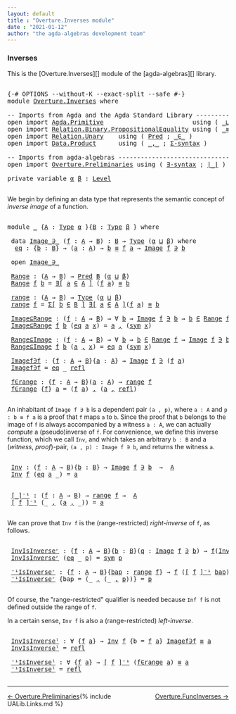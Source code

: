 ```yaml
---
layout: default
title : "Overture.Inverses module"
date : "2021-01-12"
author: "the agda-algebras development team"
---
```


### <a id="inverses">Inverses</a>

This is the [Overture.Inverses][] module of the [agda-algebras][] library.

<pre class="Agda">

<a id="251" class="Symbol">{-#</a> <a id="255" class="Keyword">OPTIONS</a> <a id="263" class="Pragma">--without-K</a> <a id="275" class="Pragma">--exact-split</a> <a id="289" class="Pragma">--safe</a> <a id="296" class="Symbol">#-}</a>
<a id="300" class="Keyword">module</a> <a id="307" href="Overture.Inverses.html" class="Module">Overture.Inverses</a> <a id="325" class="Keyword">where</a>

<a id="332" class="Comment">-- Imports from Agda and the Agda Standard Library ---------------------------------------------</a>
<a id="429" class="Keyword">open</a> <a id="434" class="Keyword">import</a> <a id="441" href="Agda.Primitive.html" class="Module">Agda.Primitive</a>                        <a id="479" class="Keyword">using</a> <a id="485" class="Symbol">(</a> <a id="487" href="Agda.Primitive.html#810" class="Primitive Operator">_⊔_</a> <a id="491" class="Symbol">;</a> <a id="493" href="Agda.Primitive.html#597" class="Postulate">Level</a> <a id="499" class="Symbol">)</a> <a id="501" class="Keyword">renaming</a> <a id="510" class="Symbol">(</a> <a id="512" href="Agda.Primitive.html#326" class="Primitive">Set</a> <a id="516" class="Symbol">to</a> <a id="519" class="Primitive">Type</a> <a id="524" class="Symbol">)</a>
<a id="526" class="Keyword">open</a> <a id="531" class="Keyword">import</a> <a id="538" href="Relation.Binary.PropositionalEquality.html" class="Module">Relation.Binary.PropositionalEquality</a> <a id="576" class="Keyword">using</a> <a id="582" class="Symbol">(</a> <a id="584" href="Agda.Builtin.Equality.html#151" class="Datatype Operator">_≡_</a> <a id="588" class="Symbol">;</a> <a id="590" href="Relation.Binary.PropositionalEquality.Core.html#1684" class="Function">sym</a> <a id="594" class="Symbol">;</a> <a id="596" href="Agda.Builtin.Equality.html#208" class="InductiveConstructor">refl</a> <a id="601" class="Symbol">)</a>
<a id="603" class="Keyword">open</a> <a id="608" class="Keyword">import</a> <a id="615" href="Relation.Unary.html" class="Module">Relation.Unary</a>    <a id="633" class="Keyword">using</a> <a id="639" class="Symbol">(</a> <a id="641" href="Relation.Unary.html#1101" class="Function">Pred</a> <a id="646" class="Symbol">;</a> <a id="648" href="Relation.Unary.html#1523" class="Function Operator">_∈_</a> <a id="652" class="Symbol">)</a>
<a id="654" class="Keyword">open</a> <a id="659" class="Keyword">import</a> <a id="666" href="Data.Product.html" class="Module">Data.Product</a>      <a id="684" class="Keyword">using</a> <a id="690" class="Symbol">(</a> <a id="692" href="Agda.Builtin.Sigma.html#236" class="InductiveConstructor Operator">_,_</a> <a id="696" class="Symbol">;</a> <a id="698" href="Data.Product.html#916" class="Function">Σ-syntax</a> <a id="707" class="Symbol">)</a>

<a id="710" class="Comment">-- Imports from agda-algebras ----------------------------------------------------------------</a>
<a id="805" class="Keyword">open</a> <a id="810" class="Keyword">import</a> <a id="817" href="Overture.Preliminaries.html" class="Module">Overture.Preliminaries</a> <a id="840" class="Keyword">using</a> <a id="846" class="Symbol">(</a> <a id="848" href="Overture.Preliminaries.html#5626" class="Function">∃-syntax</a> <a id="857" class="Symbol">;</a> <a id="859" href="Overture.Preliminaries.html#4383" class="Function Operator">∣_∣</a> <a id="863" class="Symbol">)</a>

<a id="866" class="Keyword">private</a> <a id="874" class="Keyword">variable</a> <a id="883" href="Overture.Inverses.html#883" class="Generalizable">α</a> <a id="885" href="Overture.Inverses.html#885" class="Generalizable">β</a> <a id="887" class="Symbol">:</a> <a id="889" href="Agda.Primitive.html#597" class="Postulate">Level</a>

</pre>

We begin by defining an data type that represents the semantic concept of *inverse image* of a function.

<pre class="Agda">

<a id="1028" class="Keyword">module</a> <a id="1035" href="Overture.Inverses.html#1035" class="Module">_</a> <a id="1037" class="Symbol">{</a><a id="1038" href="Overture.Inverses.html#1038" class="Bound">A</a> <a id="1040" class="Symbol">:</a> <a id="1042" href="Overture.Inverses.html#519" class="Primitive">Type</a> <a id="1047" href="Overture.Inverses.html#883" class="Generalizable">α</a> <a id="1049" class="Symbol">}{</a><a id="1051" href="Overture.Inverses.html#1051" class="Bound">B</a> <a id="1053" class="Symbol">:</a> <a id="1055" href="Overture.Inverses.html#519" class="Primitive">Type</a> <a id="1060" href="Overture.Inverses.html#885" class="Generalizable">β</a> <a id="1062" class="Symbol">}</a> <a id="1064" class="Keyword">where</a>

 <a id="1072" class="Keyword">data</a> <a id="1077" href="Overture.Inverses.html#1077" class="Datatype Operator">Image_∋_</a> <a id="1086" class="Symbol">(</a><a id="1087" href="Overture.Inverses.html#1087" class="Bound">f</a> <a id="1089" class="Symbol">:</a> <a id="1091" href="Overture.Inverses.html#1038" class="Bound">A</a> <a id="1093" class="Symbol">→</a> <a id="1095" href="Overture.Inverses.html#1051" class="Bound">B</a><a id="1096" class="Symbol">)</a> <a id="1098" class="Symbol">:</a> <a id="1100" href="Overture.Inverses.html#1051" class="Bound">B</a> <a id="1102" class="Symbol">→</a> <a id="1104" href="Overture.Inverses.html#519" class="Primitive">Type</a> <a id="1109" class="Symbol">(</a><a id="1110" href="Overture.Inverses.html#1047" class="Bound">α</a> <a id="1112" href="Agda.Primitive.html#810" class="Primitive Operator">⊔</a> <a id="1114" href="Overture.Inverses.html#1060" class="Bound">β</a><a id="1115" class="Symbol">)</a> <a id="1117" class="Keyword">where</a>
  <a id="1125" href="Overture.Inverses.html#1125" class="InductiveConstructor">eq</a> <a id="1128" class="Symbol">:</a> <a id="1130" class="Symbol">{</a><a id="1131" href="Overture.Inverses.html#1131" class="Bound">b</a> <a id="1133" class="Symbol">:</a> <a id="1135" href="Overture.Inverses.html#1051" class="Bound">B</a><a id="1136" class="Symbol">}</a> <a id="1138" class="Symbol">→</a> <a id="1140" class="Symbol">(</a><a id="1141" href="Overture.Inverses.html#1141" class="Bound">a</a> <a id="1143" class="Symbol">:</a> <a id="1145" href="Overture.Inverses.html#1038" class="Bound">A</a><a id="1146" class="Symbol">)</a> <a id="1148" class="Symbol">→</a> <a id="1150" href="Overture.Inverses.html#1131" class="Bound">b</a> <a id="1152" href="Agda.Builtin.Equality.html#151" class="Datatype Operator">≡</a> <a id="1154" href="Overture.Inverses.html#1087" class="Bound">f</a> <a id="1156" href="Overture.Inverses.html#1141" class="Bound">a</a> <a id="1158" class="Symbol">→</a> <a id="1160" href="Overture.Inverses.html#1077" class="Datatype Operator">Image</a> <a id="1166" href="Overture.Inverses.html#1087" class="Bound">f</a> <a id="1168" href="Overture.Inverses.html#1077" class="Datatype Operator">∋</a> <a id="1170" href="Overture.Inverses.html#1131" class="Bound">b</a>

 <a id="1174" class="Keyword">open</a> <a id="1179" href="Overture.Inverses.html#1077" class="Module Operator">Image_∋_</a>

 <a id="1190" href="Overture.Inverses.html#1190" class="Function">Range</a> <a id="1196" class="Symbol">:</a> <a id="1198" class="Symbol">(</a><a id="1199" href="Overture.Inverses.html#1038" class="Bound">A</a> <a id="1201" class="Symbol">→</a> <a id="1203" href="Overture.Inverses.html#1051" class="Bound">B</a><a id="1204" class="Symbol">)</a> <a id="1206" class="Symbol">→</a> <a id="1208" href="Relation.Unary.html#1101" class="Function">Pred</a> <a id="1213" href="Overture.Inverses.html#1051" class="Bound">B</a> <a id="1215" class="Symbol">(</a><a id="1216" href="Overture.Inverses.html#1047" class="Bound">α</a> <a id="1218" href="Agda.Primitive.html#810" class="Primitive Operator">⊔</a> <a id="1220" href="Overture.Inverses.html#1060" class="Bound">β</a><a id="1221" class="Symbol">)</a>
 <a id="1224" href="Overture.Inverses.html#1190" class="Function">Range</a> <a id="1230" href="Overture.Inverses.html#1230" class="Bound">f</a> <a id="1232" href="Overture.Inverses.html#1232" class="Bound">b</a> <a id="1234" class="Symbol">=</a> <a id="1236" href="Overture.Preliminaries.html#5626" class="Function">∃[</a> <a id="1239" href="Overture.Inverses.html#1239" class="Bound">a</a> <a id="1241" href="Overture.Preliminaries.html#5626" class="Function">∈</a> <a id="1243" href="Overture.Preliminaries.html#5626" class="Function">A</a> <a id="1245" href="Overture.Preliminaries.html#5626" class="Function">]</a> <a id="1247" class="Symbol">(</a><a id="1248" href="Overture.Inverses.html#1230" class="Bound">f</a> <a id="1250" href="Overture.Inverses.html#1239" class="Bound">a</a><a id="1251" class="Symbol">)</a> <a id="1253" href="Agda.Builtin.Equality.html#151" class="Datatype Operator">≡</a> <a id="1255" href="Overture.Inverses.html#1232" class="Bound">b</a>

 <a id="1259" href="Overture.Inverses.html#1259" class="Function">range</a> <a id="1265" class="Symbol">:</a> <a id="1267" class="Symbol">(</a><a id="1268" href="Overture.Inverses.html#1038" class="Bound">A</a> <a id="1270" class="Symbol">→</a> <a id="1272" href="Overture.Inverses.html#1051" class="Bound">B</a><a id="1273" class="Symbol">)</a> <a id="1275" class="Symbol">→</a> <a id="1277" href="Overture.Inverses.html#519" class="Primitive">Type</a> <a id="1282" class="Symbol">(</a><a id="1283" href="Overture.Inverses.html#1047" class="Bound">α</a> <a id="1285" href="Agda.Primitive.html#810" class="Primitive Operator">⊔</a> <a id="1287" href="Overture.Inverses.html#1060" class="Bound">β</a><a id="1288" class="Symbol">)</a>
 <a id="1291" href="Overture.Inverses.html#1259" class="Function">range</a> <a id="1297" href="Overture.Inverses.html#1297" class="Bound">f</a> <a id="1299" class="Symbol">=</a> <a id="1301" href="Data.Product.html#916" class="Function">Σ[</a> <a id="1304" href="Overture.Inverses.html#1304" class="Bound">b</a> <a id="1306" href="Data.Product.html#916" class="Function">∈</a> <a id="1308" href="Overture.Inverses.html#1051" class="Bound">B</a> <a id="1310" href="Data.Product.html#916" class="Function">]</a> <a id="1312" href="Overture.Preliminaries.html#5626" class="Function">∃[</a> <a id="1315" href="Overture.Inverses.html#1315" class="Bound">a</a> <a id="1317" href="Overture.Preliminaries.html#5626" class="Function">∈</a> <a id="1319" href="Overture.Preliminaries.html#5626" class="Function">A</a> <a id="1321" href="Overture.Preliminaries.html#5626" class="Function">]</a><a id="1322" class="Symbol">(</a><a id="1323" href="Overture.Inverses.html#1297" class="Bound">f</a> <a id="1325" href="Overture.Inverses.html#1315" class="Bound">a</a><a id="1326" class="Symbol">)</a> <a id="1328" href="Agda.Builtin.Equality.html#151" class="Datatype Operator">≡</a> <a id="1330" href="Overture.Inverses.html#1304" class="Bound">b</a>

 <a id="1334" href="Overture.Inverses.html#1334" class="Function">Image⊆Range</a> <a id="1346" class="Symbol">:</a> <a id="1348" class="Symbol">(</a><a id="1349" href="Overture.Inverses.html#1349" class="Bound">f</a> <a id="1351" class="Symbol">:</a> <a id="1353" href="Overture.Inverses.html#1038" class="Bound">A</a> <a id="1355" class="Symbol">→</a> <a id="1357" href="Overture.Inverses.html#1051" class="Bound">B</a><a id="1358" class="Symbol">)</a> <a id="1360" class="Symbol">→</a> <a id="1362" class="Symbol">∀</a> <a id="1364" href="Overture.Inverses.html#1364" class="Bound">b</a> <a id="1366" class="Symbol">→</a> <a id="1368" href="Overture.Inverses.html#1077" class="Datatype Operator">Image</a> <a id="1374" href="Overture.Inverses.html#1349" class="Bound">f</a> <a id="1376" href="Overture.Inverses.html#1077" class="Datatype Operator">∋</a> <a id="1378" href="Overture.Inverses.html#1364" class="Bound">b</a> <a id="1380" class="Symbol">→</a> <a id="1382" href="Overture.Inverses.html#1364" class="Bound">b</a> <a id="1384" href="Relation.Unary.html#1523" class="Function Operator">∈</a> <a id="1386" href="Overture.Inverses.html#1190" class="Function">Range</a> <a id="1392" href="Overture.Inverses.html#1349" class="Bound">f</a>
 <a id="1395" href="Overture.Inverses.html#1334" class="Function">Image⊆Range</a> <a id="1407" href="Overture.Inverses.html#1407" class="Bound">f</a> <a id="1409" href="Overture.Inverses.html#1409" class="Bound">b</a> <a id="1411" class="Symbol">(</a><a id="1412" href="Overture.Inverses.html#1125" class="InductiveConstructor">eq</a> <a id="1415" href="Overture.Inverses.html#1415" class="Bound">a</a> <a id="1417" href="Overture.Inverses.html#1417" class="Bound">x</a><a id="1418" class="Symbol">)</a> <a id="1420" class="Symbol">=</a> <a id="1422" href="Overture.Inverses.html#1415" class="Bound">a</a> <a id="1424" href="Agda.Builtin.Sigma.html#236" class="InductiveConstructor Operator">,</a> <a id="1426" class="Symbol">(</a><a id="1427" href="Relation.Binary.PropositionalEquality.Core.html#1684" class="Function">sym</a> <a id="1431" href="Overture.Inverses.html#1417" class="Bound">x</a><a id="1432" class="Symbol">)</a>

 <a id="1436" href="Overture.Inverses.html#1436" class="Function">Range⊆Image</a> <a id="1448" class="Symbol">:</a> <a id="1450" class="Symbol">(</a><a id="1451" href="Overture.Inverses.html#1451" class="Bound">f</a> <a id="1453" class="Symbol">:</a> <a id="1455" href="Overture.Inverses.html#1038" class="Bound">A</a> <a id="1457" class="Symbol">→</a> <a id="1459" href="Overture.Inverses.html#1051" class="Bound">B</a><a id="1460" class="Symbol">)</a> <a id="1462" class="Symbol">→</a> <a id="1464" class="Symbol">∀</a> <a id="1466" href="Overture.Inverses.html#1466" class="Bound">b</a> <a id="1468" class="Symbol">→</a> <a id="1470" href="Overture.Inverses.html#1466" class="Bound">b</a> <a id="1472" href="Relation.Unary.html#1523" class="Function Operator">∈</a> <a id="1474" href="Overture.Inverses.html#1190" class="Function">Range</a> <a id="1480" href="Overture.Inverses.html#1451" class="Bound">f</a> <a id="1482" class="Symbol">→</a> <a id="1484" href="Overture.Inverses.html#1077" class="Datatype Operator">Image</a> <a id="1490" href="Overture.Inverses.html#1451" class="Bound">f</a> <a id="1492" href="Overture.Inverses.html#1077" class="Datatype Operator">∋</a> <a id="1494" href="Overture.Inverses.html#1466" class="Bound">b</a>
 <a id="1497" href="Overture.Inverses.html#1436" class="Function">Range⊆Image</a> <a id="1509" href="Overture.Inverses.html#1509" class="Bound">f</a> <a id="1511" href="Overture.Inverses.html#1511" class="Bound">b</a> <a id="1513" class="Symbol">(</a><a id="1514" href="Overture.Inverses.html#1514" class="Bound">a</a> <a id="1516" href="Agda.Builtin.Sigma.html#236" class="InductiveConstructor Operator">,</a> <a id="1518" href="Overture.Inverses.html#1518" class="Bound">x</a><a id="1519" class="Symbol">)</a> <a id="1521" class="Symbol">=</a> <a id="1523" href="Overture.Inverses.html#1125" class="InductiveConstructor">eq</a> <a id="1526" href="Overture.Inverses.html#1514" class="Bound">a</a> <a id="1528" class="Symbol">(</a><a id="1529" href="Relation.Binary.PropositionalEquality.Core.html#1684" class="Function">sym</a> <a id="1533" href="Overture.Inverses.html#1518" class="Bound">x</a><a id="1534" class="Symbol">)</a>

 <a id="1538" href="Overture.Inverses.html#1538" class="Function">Imagef∋f</a> <a id="1547" class="Symbol">:</a> <a id="1549" class="Symbol">{</a><a id="1550" href="Overture.Inverses.html#1550" class="Bound">f</a> <a id="1552" class="Symbol">:</a> <a id="1554" href="Overture.Inverses.html#1038" class="Bound">A</a> <a id="1556" class="Symbol">→</a> <a id="1558" href="Overture.Inverses.html#1051" class="Bound">B</a><a id="1559" class="Symbol">}{</a><a id="1561" href="Overture.Inverses.html#1561" class="Bound">a</a> <a id="1563" class="Symbol">:</a> <a id="1565" href="Overture.Inverses.html#1038" class="Bound">A</a><a id="1566" class="Symbol">}</a> <a id="1568" class="Symbol">→</a> <a id="1570" href="Overture.Inverses.html#1077" class="Datatype Operator">Image</a> <a id="1576" href="Overture.Inverses.html#1550" class="Bound">f</a> <a id="1578" href="Overture.Inverses.html#1077" class="Datatype Operator">∋</a> <a id="1580" class="Symbol">(</a><a id="1581" href="Overture.Inverses.html#1550" class="Bound">f</a> <a id="1583" href="Overture.Inverses.html#1561" class="Bound">a</a><a id="1584" class="Symbol">)</a>
 <a id="1587" href="Overture.Inverses.html#1538" class="Function">Imagef∋f</a> <a id="1596" class="Symbol">=</a> <a id="1598" href="Overture.Inverses.html#1125" class="InductiveConstructor">eq</a> <a id="1601" class="Symbol">_</a> <a id="1603" href="Agda.Builtin.Equality.html#208" class="InductiveConstructor">refl</a>

 <a id="1610" href="Overture.Inverses.html#1610" class="Function">f∈range</a> <a id="1618" class="Symbol">:</a> <a id="1620" class="Symbol">{</a><a id="1621" href="Overture.Inverses.html#1621" class="Bound">f</a> <a id="1623" class="Symbol">:</a> <a id="1625" href="Overture.Inverses.html#1038" class="Bound">A</a> <a id="1627" class="Symbol">→</a> <a id="1629" href="Overture.Inverses.html#1051" class="Bound">B</a><a id="1630" class="Symbol">}(</a><a id="1632" href="Overture.Inverses.html#1632" class="Bound">a</a> <a id="1634" class="Symbol">:</a> <a id="1636" href="Overture.Inverses.html#1038" class="Bound">A</a><a id="1637" class="Symbol">)</a> <a id="1639" class="Symbol">→</a> <a id="1641" href="Overture.Inverses.html#1259" class="Function">range</a> <a id="1647" href="Overture.Inverses.html#1621" class="Bound">f</a>
 <a id="1650" href="Overture.Inverses.html#1610" class="Function">f∈range</a> <a id="1658" class="Symbol">{</a><a id="1659" href="Overture.Inverses.html#1659" class="Bound">f</a><a id="1660" class="Symbol">}</a> <a id="1662" href="Overture.Inverses.html#1662" class="Bound">a</a> <a id="1664" class="Symbol">=</a> <a id="1666" class="Symbol">(</a><a id="1667" href="Overture.Inverses.html#1659" class="Bound">f</a> <a id="1669" href="Overture.Inverses.html#1662" class="Bound">a</a><a id="1670" class="Symbol">)</a> <a id="1672" href="Agda.Builtin.Sigma.html#236" class="InductiveConstructor Operator">,</a> <a id="1674" class="Symbol">(</a><a id="1675" href="Overture.Inverses.html#1662" class="Bound">a</a> <a id="1677" href="Agda.Builtin.Sigma.html#236" class="InductiveConstructor Operator">,</a> <a id="1679" href="Agda.Builtin.Equality.html#208" class="InductiveConstructor">refl</a><a id="1683" class="Symbol">)</a>

</pre>

An inhabitant of `Image f ∋ b` is a dependent pair `(a , p)`, where `a : A` and `p : b ≡ f a` is a proof that `f` maps `a` to `b`.  Since the proof that `b` belongs to the image of `f` is always accompanied by a witness `a : A`, we can actually *compute* a (pseudo)inverse of `f`. For convenience, we define this inverse function, which we call `Inv`, and which takes an arbitrary `b : B` and a (*witness*, *proof*)-pair, `(a , p) : Image f ∋ b`, and returns the witness `a`.

<pre class="Agda">

 <a id="2190" href="Overture.Inverses.html#2190" class="Function">Inv</a> <a id="2194" class="Symbol">:</a> <a id="2196" class="Symbol">(</a><a id="2197" href="Overture.Inverses.html#2197" class="Bound">f</a> <a id="2199" class="Symbol">:</a> <a id="2201" href="Overture.Inverses.html#1038" class="Bound">A</a> <a id="2203" class="Symbol">→</a> <a id="2205" href="Overture.Inverses.html#1051" class="Bound">B</a><a id="2206" class="Symbol">){</a><a id="2208" href="Overture.Inverses.html#2208" class="Bound">b</a> <a id="2210" class="Symbol">:</a> <a id="2212" href="Overture.Inverses.html#1051" class="Bound">B</a><a id="2213" class="Symbol">}</a> <a id="2215" class="Symbol">→</a> <a id="2217" href="Overture.Inverses.html#1077" class="Datatype Operator">Image</a> <a id="2223" href="Overture.Inverses.html#2197" class="Bound">f</a> <a id="2225" href="Overture.Inverses.html#1077" class="Datatype Operator">∋</a> <a id="2227" href="Overture.Inverses.html#2208" class="Bound">b</a>  <a id="2230" class="Symbol">→</a>  <a id="2233" href="Overture.Inverses.html#1038" class="Bound">A</a>
 <a id="2236" href="Overture.Inverses.html#2190" class="Function">Inv</a> <a id="2240" href="Overture.Inverses.html#2240" class="Bound">f</a> <a id="2242" class="Symbol">(</a><a id="2243" href="Overture.Inverses.html#1125" class="InductiveConstructor">eq</a> <a id="2246" href="Overture.Inverses.html#2246" class="Bound">a</a> <a id="2248" class="Symbol">_)</a> <a id="2251" class="Symbol">=</a> <a id="2253" href="Overture.Inverses.html#2246" class="Bound">a</a>


 <a id="2258" href="Overture.Inverses.html#2258" class="Function Operator">[_]⁻¹</a> <a id="2264" class="Symbol">:</a> <a id="2266" class="Symbol">(</a><a id="2267" href="Overture.Inverses.html#2267" class="Bound">f</a> <a id="2269" class="Symbol">:</a> <a id="2271" href="Overture.Inverses.html#1038" class="Bound">A</a> <a id="2273" class="Symbol">→</a> <a id="2275" href="Overture.Inverses.html#1051" class="Bound">B</a><a id="2276" class="Symbol">)</a> <a id="2278" class="Symbol">→</a> <a id="2280" href="Overture.Inverses.html#1259" class="Function">range</a> <a id="2286" href="Overture.Inverses.html#2267" class="Bound">f</a> <a id="2288" class="Symbol">→</a>  <a id="2291" href="Overture.Inverses.html#1038" class="Bound">A</a>
 <a id="2294" href="Overture.Inverses.html#2258" class="Function Operator">[</a> <a id="2296" href="Overture.Inverses.html#2296" class="Bound">f</a> <a id="2298" href="Overture.Inverses.html#2258" class="Function Operator">]⁻¹</a> <a id="2302" class="Symbol">(_</a> <a id="2305" href="Agda.Builtin.Sigma.html#236" class="InductiveConstructor Operator">,</a> <a id="2307" class="Symbol">(</a><a id="2308" href="Overture.Inverses.html#2308" class="Bound">a</a> <a id="2310" href="Agda.Builtin.Sigma.html#236" class="InductiveConstructor Operator">,</a> <a id="2312" class="Symbol">_))</a> <a id="2316" class="Symbol">=</a> <a id="2318" href="Overture.Inverses.html#2308" class="Bound">a</a>

</pre>

We can prove that `Inv f` is the (range-restricted) *right-inverse* of `f`, as follows.

<pre class="Agda">

 <a id="2437" href="Overture.Inverses.html#2437" class="Function">InvIsInverseʳ</a> <a id="2451" class="Symbol">:</a> <a id="2453" class="Symbol">{</a><a id="2454" href="Overture.Inverses.html#2454" class="Bound">f</a> <a id="2456" class="Symbol">:</a> <a id="2458" href="Overture.Inverses.html#1038" class="Bound">A</a> <a id="2460" class="Symbol">→</a> <a id="2462" href="Overture.Inverses.html#1051" class="Bound">B</a><a id="2463" class="Symbol">}{</a><a id="2465" href="Overture.Inverses.html#2465" class="Bound">b</a> <a id="2467" class="Symbol">:</a> <a id="2469" href="Overture.Inverses.html#1051" class="Bound">B</a><a id="2470" class="Symbol">}(</a><a id="2472" href="Overture.Inverses.html#2472" class="Bound">q</a> <a id="2474" class="Symbol">:</a> <a id="2476" href="Overture.Inverses.html#1077" class="Datatype Operator">Image</a> <a id="2482" href="Overture.Inverses.html#2454" class="Bound">f</a> <a id="2484" href="Overture.Inverses.html#1077" class="Datatype Operator">∋</a> <a id="2486" href="Overture.Inverses.html#2465" class="Bound">b</a><a id="2487" class="Symbol">)</a> <a id="2489" class="Symbol">→</a> <a id="2491" href="Overture.Inverses.html#2454" class="Bound">f</a><a id="2492" class="Symbol">(</a><a id="2493" href="Overture.Inverses.html#2190" class="Function">Inv</a> <a id="2497" href="Overture.Inverses.html#2454" class="Bound">f</a> <a id="2499" href="Overture.Inverses.html#2472" class="Bound">q</a><a id="2500" class="Symbol">)</a> <a id="2502" href="Agda.Builtin.Equality.html#151" class="Datatype Operator">≡</a> <a id="2504" href="Overture.Inverses.html#2465" class="Bound">b</a>
 <a id="2507" href="Overture.Inverses.html#2437" class="Function">InvIsInverseʳ</a> <a id="2521" class="Symbol">(</a><a id="2522" href="Overture.Inverses.html#1125" class="InductiveConstructor">eq</a> <a id="2525" class="Symbol">_</a> <a id="2527" href="Overture.Inverses.html#2527" class="Bound">p</a><a id="2528" class="Symbol">)</a> <a id="2530" class="Symbol">=</a> <a id="2532" href="Relation.Binary.PropositionalEquality.Core.html#1684" class="Function">sym</a> <a id="2536" href="Overture.Inverses.html#2527" class="Bound">p</a>

 <a id="2540" href="Overture.Inverses.html#2540" class="Function">⁻¹IsInverseʳ</a> <a id="2553" class="Symbol">:</a> <a id="2555" class="Symbol">{</a><a id="2556" href="Overture.Inverses.html#2556" class="Bound">f</a> <a id="2558" class="Symbol">:</a> <a id="2560" href="Overture.Inverses.html#1038" class="Bound">A</a> <a id="2562" class="Symbol">→</a> <a id="2564" href="Overture.Inverses.html#1051" class="Bound">B</a><a id="2565" class="Symbol">}{</a><a id="2567" href="Overture.Inverses.html#2567" class="Bound">bap</a> <a id="2571" class="Symbol">:</a> <a id="2573" href="Overture.Inverses.html#1259" class="Function">range</a> <a id="2579" href="Overture.Inverses.html#2556" class="Bound">f</a><a id="2580" class="Symbol">}</a> <a id="2582" class="Symbol">→</a> <a id="2584" href="Overture.Inverses.html#2556" class="Bound">f</a> <a id="2586" class="Symbol">(</a><a id="2587" href="Overture.Inverses.html#2258" class="Function Operator">[</a> <a id="2589" href="Overture.Inverses.html#2556" class="Bound">f</a> <a id="2591" href="Overture.Inverses.html#2258" class="Function Operator">]⁻¹</a> <a id="2595" href="Overture.Inverses.html#2567" class="Bound">bap</a><a id="2598" class="Symbol">)</a> <a id="2600" href="Agda.Builtin.Equality.html#151" class="Datatype Operator">≡</a> <a id="2602" href="Overture.Preliminaries.html#4383" class="Function Operator">∣</a> <a id="2604" href="Overture.Inverses.html#2567" class="Bound">bap</a> <a id="2608" href="Overture.Preliminaries.html#4383" class="Function Operator">∣</a>
 <a id="2611" href="Overture.Inverses.html#2540" class="Function">⁻¹IsInverseʳ</a> <a id="2624" class="Symbol">{</a><a id="2625" class="Argument">bap</a> <a id="2629" class="Symbol">=</a> <a id="2631" class="Symbol">(_</a> <a id="2634" href="Agda.Builtin.Sigma.html#236" class="InductiveConstructor Operator">,</a> <a id="2636" class="Symbol">(_</a> <a id="2639" href="Agda.Builtin.Sigma.html#236" class="InductiveConstructor Operator">,</a> <a id="2641" href="Overture.Inverses.html#2641" class="Bound">p</a><a id="2642" class="Symbol">))}</a> <a id="2646" class="Symbol">=</a> <a id="2648" href="Overture.Inverses.html#2641" class="Bound">p</a>

</pre>

Of course, the "range-restricted" qualifier is needed because `Inf f` is not defined outside the range of `f`.

In a certain sense, `Inv f` is also a (range-restricted) *left-inverse*.

<pre class="Agda">

 <a id="2864" href="Overture.Inverses.html#2864" class="Function">InvIsInverseˡ</a> <a id="2878" class="Symbol">:</a> <a id="2880" class="Symbol">∀</a> <a id="2882" class="Symbol">{</a><a id="2883" href="Overture.Inverses.html#2883" class="Bound">f</a> <a id="2885" href="Overture.Inverses.html#2885" class="Bound">a</a><a id="2886" class="Symbol">}</a> <a id="2888" class="Symbol">→</a> <a id="2890" href="Overture.Inverses.html#2190" class="Function">Inv</a> <a id="2894" href="Overture.Inverses.html#2883" class="Bound">f</a> <a id="2896" class="Symbol">{</a><a id="2897" class="Argument">b</a> <a id="2899" class="Symbol">=</a> <a id="2901" href="Overture.Inverses.html#2883" class="Bound">f</a> <a id="2903" href="Overture.Inverses.html#2885" class="Bound">a</a><a id="2904" class="Symbol">}</a> <a id="2906" href="Overture.Inverses.html#1538" class="Function">Imagef∋f</a> <a id="2915" href="Agda.Builtin.Equality.html#151" class="Datatype Operator">≡</a> <a id="2917" href="Overture.Inverses.html#2885" class="Bound">a</a>
 <a id="2920" href="Overture.Inverses.html#2864" class="Function">InvIsInverseˡ</a> <a id="2934" class="Symbol">=</a> <a id="2936" href="Agda.Builtin.Equality.html#208" class="InductiveConstructor">refl</a>

 <a id="2943" href="Overture.Inverses.html#2943" class="Function">⁻¹IsInverseˡ</a> <a id="2956" class="Symbol">:</a> <a id="2958" class="Symbol">∀</a> <a id="2960" class="Symbol">{</a><a id="2961" href="Overture.Inverses.html#2961" class="Bound">f</a> <a id="2963" href="Overture.Inverses.html#2963" class="Bound">a</a><a id="2964" class="Symbol">}</a> <a id="2966" class="Symbol">→</a> <a id="2968" href="Overture.Inverses.html#2258" class="Function Operator">[</a> <a id="2970" href="Overture.Inverses.html#2961" class="Bound">f</a> <a id="2972" href="Overture.Inverses.html#2258" class="Function Operator">]⁻¹</a> <a id="2976" class="Symbol">(</a><a id="2977" href="Overture.Inverses.html#1610" class="Function">f∈range</a> <a id="2985" href="Overture.Inverses.html#2963" class="Bound">a</a><a id="2986" class="Symbol">)</a> <a id="2988" href="Agda.Builtin.Equality.html#151" class="Datatype Operator">≡</a> <a id="2990" href="Overture.Inverses.html#2963" class="Bound">a</a>
 <a id="2993" href="Overture.Inverses.html#2943" class="Function">⁻¹IsInverseˡ</a> <a id="3006" class="Symbol">=</a> <a id="3008" href="Agda.Builtin.Equality.html#208" class="InductiveConstructor">refl</a>

</pre>

--------------------------------------

<span style="float:left;">[← Overture.Preliminaries](Overture.Preliminaries.html)</span>
<span style="float:right;">[Overture.FuncInverses →](Overture.Func.Inverses.html)</span>

{% include UALib.Links.md %}



